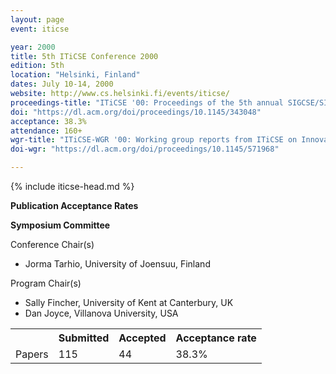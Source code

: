 ```yaml
---
layout: page
event: iticse

year: 2000
title: 5th ITiCSE Conference 2000
edition: 5th
location: "Helsinki, Finland"
dates: July 10-14, 2000
website: http://www.cs.helsinki.fi/events/iticse/
proceedings-title: "ITiCSE '00: Proceedings of the 5th annual SIGCSE/SIGCUE ITiCSE conference on Innovation and technology in computer science education"  
doi: "https://dl.acm.org/doi/proceedings/10.1145/343048"
acceptance: 38.3%
attendance: 160+
wgr-title: "ITiCSE-WGR '00: Working group reports from ITiCSE on Innovation and technology in computer science education"
doi-wgr: "https://dl.acm.org/doi/proceedings/10.1145/571968"

---
```


{% include iticse-head.md %}

**Publication Acceptance Rates**

 <table class="table table-hover table-sm"><tbody><tr><th> </th>
<th>Submitted</th>
<th>Accepted</th>
<th>Acceptance rate</th>
</tr><tr><td>Papers</td>
<td>115</td>
<td>44</td>
<td>38.3%</td>

**Symposium Committee**

Conference Chair(s)

-   Jorma Tarhio, University of Joensuu, Finland

Program Chair(s)

-   Sally Fincher, University of Kent at Canterbury, UK
-   Dan Joyce, Villanova University, USA